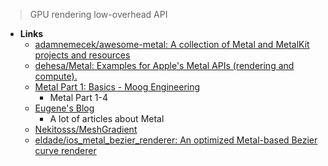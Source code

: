 > GPU rendering low-overhead API

- **Links**
	- [adamnemecek/awesome-metal: A collection of Metal and MetalKit projects and resources](https://github.com/adamnemecek/awesome-metal) 
	- [dehesa/Metal: Examples for Apple's Metal APIs (rendering and compute).](https://github.com/dehesa/Metal)
	- [Metal Part 1: Basics - Moog Engineering](https://engineering.moogmusic.com/2021/10/20/metal-part-1-basics/)
		- Metal Part 1-4
	- [Eugene's Blog](https://eugenebokhan.io)
		- A lot of articles about Metal 
	- [Nekitosss/MeshGradient](https://github.com/Nekitosss/MeshGradient)
	- [eldade/ios_metal_bezier_renderer: An optimized Metal-based Bezier curve renderer](https://github.com/eldade/ios_metal_bezier_renderer)